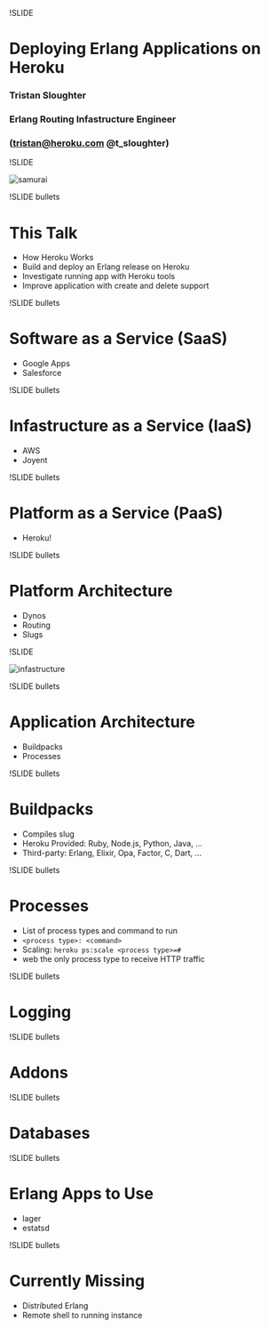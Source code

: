 !SLIDE
# Deploying Erlang Applications on Heroku #

### Tristan Sloughter ###
### Erlang Routing Infastructure Engineer ###
### (tristan@heroku.com @t_sloughter) ###

!SLIDE 

![samurai](samurai.png)

!SLIDE bullets 
# This Talk #

* How Heroku Works
* Build and deploy an Erlang release on Heroku
* Investigate running app with Heroku tools
* Improve application with create and delete support

!SLIDE bullets 
# Software as a Service (SaaS) #

* Google Apps
* Salesforce

!SLIDE bullets 
# Infastructure as a Service (IaaS) #

* AWS
* Joyent

!SLIDE bullets 
# Platform as a Service (PaaS) #

* Heroku!

!SLIDE bullets 
# Platform Architecture

* Dynos
* Routing
* Slugs

!SLIDE 

![infastructure](infastructure.png)

!SLIDE bullets 
# Application Architecture

* Buildpacks
* Processes

!SLIDE bullets 
# Buildpacks

* Compiles slug
* Heroku Provided: Ruby, Node.js, Python, Java, ...
* Third-party: Erlang, Elixir, Opa, Factor, C, Dart, ...

!SLIDE bullets 
# Processes

* List of process types and command to run
* ```<process type>: <command>```
* Scaling: ```heroku ps:scale <process type>=#```
* web the only process type to receive HTTP traffic

!SLIDE bullets 
# Logging

!SLIDE bullets 
# Addons

!SLIDE bullets 
# Databases

!SLIDE bullets 
# Erlang Apps to Use

* lager
* estatsd

!SLIDE bullets 
# Currently Missing

* Distributed Erlang
* Remote shell to running instance
